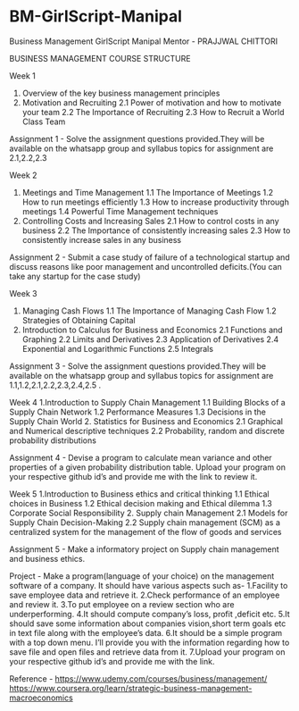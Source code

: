 # BM-GirlScript-Manipal
Business Management GirlScript Manipal
Mentor - PRAJJWAL CHITTORI

BUSINESS MANAGEMENT COURSE STRUCTURE


Week 1
1. Overview of the key business management principles
2. Motivation and Recruiting
   2.1 Power of motivation and how to motivate your team
   2.2 The Importance of Recruiting
   2.3 How to Recruit a World Class Team

Assignment 1 - Solve the assignment questions provided.They will be available on the whatsapp group and syllabus topics for assignment are 2.1,2.2,2.3 



Week 2
1. Meetings and Time Management
   1.1 The Importance of Meetings
   1.2 How to run meetings efficiently
   1.3 How to increase productivity through meetings
   1.4 Powerful Time Management techniques
2. Controlling Costs and Increasing Sales
    2.1 How to control costs in any business
    2.2 The Importance of consistently increasing sales
    2.3 How to consistently increase sales in any business

Assignment 2 - Submit a case study of failure of a technological startup and discuss reasons     like poor management and uncontrolled deficits.(You can take any startup for the case study)
 


Week 3
1. Managing Cash Flows
   1.1 The Importance of Managing Cash Flow
   1.2 Strategies of Obtaining Capital
2. Introduction to Calculus for Business and Economics
   2.1 Functions and Graphing
   2.2 Limits and Derivatives
   2.3 Application of Derivatives
   2.4 Exponential and Logarithmic Functions
   2.5 Integrals


Assignment 3 - Solve the assignment questions provided.They will be available on the whatsapp group and syllabus topics for assignment are 1.1,1.2,2.1,2.2,2.3,2.4,2.5 .




Week 4
1.Introduction to Supply Chain Management
   1.1 Building Blocks of a Supply Chain Network 
   1.2 Performance Measures 
   1.3 Decisions in the Supply Chain World 
2. Statistics for Business and Economics
   2.1 Graphical and Numerical descriptive techniques
   2.2 Probability, random and discrete probability distributions


Assignment 4 - Devise a program to calculate mean variance and other properties of a given probability distribution table. Upload your program on your respective github id’s and provide me with the link to review it.



Week 5
1.Introduction to Business ethics and critical thinking
   1.1 Ethical choices in Business
   1.2 Ethical decision making and Ethical dilemma
   1.3 Corporate Social Responsibility
2. Supply chain Management
    2.1  Models for Supply Chain Decision-Making
    2.2  Supply chain management (SCM) as a centralized system for the management of the 		 flow of goods and services


Assignment 5 - Make a informatory project on Supply chain management and business ethics.



Project - Make a program(language of your choice) on the management software of a company. It should have various aspects such as-
1.Facility to save employee data and retrieve it.
2.Check performance of an employee and review it.
3.To put employee on a review section who are underperforming.
4.It should compute company’s loss, profit ,deficit etc.
5.It should save some information about companies vision,short term goals etc in text file along with the employee’s data.
6.It should be a simple program with a top down menu. I’ll provide you with the information regarding how to save file and open files and retrieve data from it.
7.Upload your program on your respective github id’s and provide me with the link.


Reference - https://www.udemy.com/courses/business/management/
                    https://www.coursera.org/learn/strategic-business-management-macroeconomics







